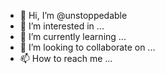 - 👋 Hi, I’m @unstoppedable
- 👀 I’m interested in ...
- 🌱 I’m currently learning ...
- 💞️ I’m looking to collaborate on ...
- 📫 How to reach me ...

<!---
unstoppedable/unstoppedable is a ✨ special ✨ repository because its `README.md` (this file) appears on your GitHub profile.
You can click the Preview link to take a look at your changes.
--->
